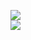 [![](https://img.shields.io/badge/Made%20With-Github%20Spray-lightgrey.svg?style=for-the-badge&logo=github)](https://github.com/Annihil/github-spray#7063)  
[![](https://i.imgur.com/2DrTn0Z.gif)](https://github.com/Annihil/github-spray)